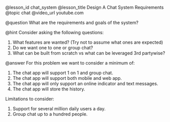 @lesson_id
chat_system
@lesson_title
Design A Chat System Requirements
@topic
chat
@video_url
youtube.com

@question
What are the requirements and goals of the system?

@hint
Consider asking the following questions:
1. What features are wanted? (Try not to assume what ones are expected)
2. Do we want one to one or group chat? 
3. What can be built from scratch vs what can be leveraged 3rd partywise?

@answer
For this problem we want to consider a minimum of:
1. The chat app will support 1 on 1 and group chat.
2. The chat app will support both mobile and web app.
3. The chat app will only support an online indicator and text messages. 
4. The chat app will store the history. 

Limitations to consider:
1. Support for several million daily users a day.
2. Group chat up to a hundred people. 